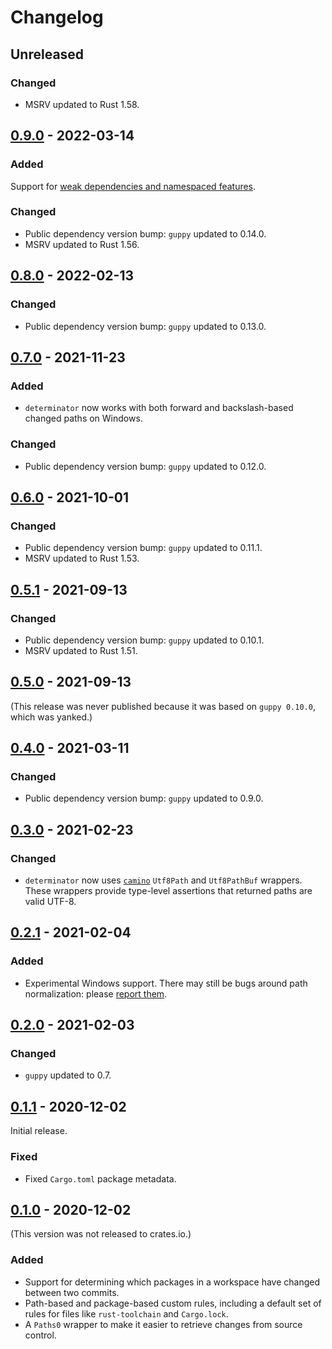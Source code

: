 # Changelog

## Unreleased

### Changed

- MSRV updated to Rust 1.58.

## [0.9.0] - 2022-03-14

### Added

Support for [weak dependencies and namespaced features].

[weak dependencies and namespaced features]: https://rust-lang.github.io/rfcs/3143-cargo-weak-namespaced-features.html

### Changed

- Public dependency version bump: `guppy` updated to 0.14.0.
- MSRV updated to Rust 1.56.

## [0.8.0] - 2022-02-13

### Changed

- Public dependency version bump: `guppy` updated to 0.13.0.

## [0.7.0] - 2021-11-23

### Added

- `determinator` now works with both forward and backslash-based changed paths on Windows.

### Changed

- Public dependency version bump: `guppy` updated to 0.12.0.

## [0.6.0] - 2021-10-01

### Changed

- Public dependency version bump: `guppy` updated to 0.11.1.
- MSRV updated to Rust 1.53.

## [0.5.1] - 2021-09-13

### Changed

- Public dependency version bump: `guppy` updated to 0.10.1.
- MSRV updated to Rust 1.51.

## [0.5.0] - 2021-09-13

(This release was never published because it was based on `guppy 0.10.0`, which was yanked.)

## [0.4.0] - 2021-03-11

### Changed

- Public dependency version bump: `guppy` updated to 0.9.0.

## [0.3.0] - 2021-02-23

### Changed

- `determinator` now uses [`camino`](https://crates.io/crates/camino) `Utf8Path` and `Utf8PathBuf` wrappers. These wrappers
  provide type-level assertions that returned paths are valid UTF-8.

## [0.2.1] - 2021-02-04

### Added

* Experimental Windows support. There may still be bugs around path normalization: please [report them](https://github.com/guppy-rs/guppy/issues/new).

## [0.2.0] - 2021-02-03

### Changed

* `guppy` updated to 0.7.

## [0.1.1] - 2020-12-02

Initial release.

### Fixed

* Fixed `Cargo.toml` package metadata.

## [0.1.0] - 2020-12-02

(This version was not released to crates.io.)

### Added

* Support for determining which packages in a workspace have changed between two commits.
* Path-based and package-based custom rules, including a default set of rules for files like `rust-toolchain` and `Cargo.lock`.
* A `Paths0` wrapper to make it easier to retrieve changes from source control.

[0.9.0]: https://github.com/guppy-rs/guppy/releases/tag/determinator-0.9.0
[0.8.0]: https://github.com/guppy-rs/guppy/releases/tag/determinator-0.8.0
[0.7.0]: https://github.com/guppy-rs/guppy/releases/tag/determinator-0.7.0
[0.6.0]: https://github.com/guppy-rs/guppy/releases/tag/determinator-0.6.0
[0.5.1]: https://github.com/guppy-rs/guppy/releases/tag/determinator-0.5.1
[0.5.0]: https://github.com/guppy-rs/guppy/releases/tag/determinator-0.5.0
[0.4.0]: https://github.com/guppy-rs/guppy/releases/tag/determinator-0.4.0
[0.3.0]: https://github.com/guppy-rs/guppy/releases/tag/determinator-0.3.0
[0.2.1]: https://github.com/guppy-rs/guppy/releases/tag/determinator-0.2.1
[0.2.0]: https://github.com/guppy-rs/guppy/releases/tag/determinator-0.2.0
[0.1.1]: https://github.com/guppy-rs/guppy/releases/tag/determinator-0.1.1
[0.1.0]: https://github.com/guppy-rs/guppy/releases/tag/determinator-0.1.0

